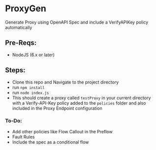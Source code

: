 # ProxyGen
Generate Proxy using OpenAPI Spec and include a VerifyAPIKey policy automatically

## Pre-Reqs:
- NodeJS (6.x or later)

## Steps:
- Clone this repo and Navigate to the project directory
- run `npm install`
- run  `node index.js`
- This should create a proxy called `testProxy` in your current directory with a Verify-API-Key policy added to the `policies` folder and also included in the Proxy Endpoint configuration

### To-Do:
- Add other policies like Flow Callout in the Preflow
- Fault Rules
- Include the spec as a conditional flow
